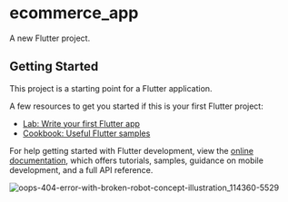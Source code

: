 # ecommerce_app

A new Flutter project.

## Getting Started

This project is a starting point for a Flutter application.

A few resources to get you started if this is your first Flutter project:

- [Lab: Write your first Flutter app](https://docs.flutter.dev/get-started/codelab)
- [Cookbook: Useful Flutter samples](https://docs.flutter.dev/cookbook)

For help getting started with Flutter development, view the
[online documentation](https://docs.flutter.dev/), which offers tutorials,
samples, guidance on mobile development, and a full API reference.




![oops-404-error-with-broken-robot-concept-illustration_114360-5529](https://user-images.githubusercontent.com/86523323/204334886-34785f0c-1d19-4d1e-8e98-8bf160ac114d.jpeg)
